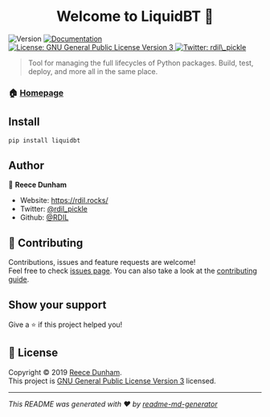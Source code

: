 <h1 align="center">Welcome to LiquidBT 👋</h1>
<p>
  <img alt="Version" src="https://img.shields.io/badge/version-0.1.0-blue.svg?cacheSeconds=2592000" />
  <a href="https://docs.rdil.rocks" target="_blank">
    <img alt="Documentation" src="https://img.shields.io/badge/documentation-yes-brightgreen.svg" />
  </a>
  <a href="https://gnu.org/licenses/" target="_blank">
    <img alt="License: GNU General Public License Version 3" src="https://img.shields.io/badge/License-GNU General Public License Version 3-yellow.svg" />
  </a>
  <a href="https://twitter.com/rdil\_pickle" target="_blank">
    <img alt="Twitter: rdil\_pickle" src="https://img.shields.io/twitter/follow/rdil\_pickle.svg?style=social" />
  </a>
</p>

> Tool for managing the full lifecycles of Python packages. Build, test, deploy, and more all in the same place.

### 🏠 [Homepage](https://docs.rdil.rocks)

## Install

```sh
pip install liquidbt
```

## Author

👤 **Reece Dunham**

* Website: https://rdil.rocks/
* Twitter: [@rdil\_pickle](https://twitter.com/rdil\_pickle)
* Github: [@RDIL](https://github.com/RDIL)

## 🤝 Contributing

Contributions, issues and feature requests are welcome!<br />Feel free to check [issues page](https://github.com/RDIL/liquidbt). You can also take a look at the [contributing guide](https://docs.rdil.rocks).

## Show your support

Give a ⭐️ if this project helped you!

## 📝 License

Copyright © 2019 [Reece Dunham](https://github.com/RDIL).<br />
This project is [GNU General Public License Version 3](https://gnu.org/licenses/) licensed.

***
_This README was generated with ❤️ by [readme-md-generator](https://github.com/kefranabg/readme-md-generator)_

